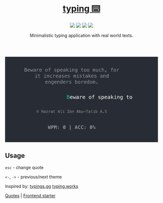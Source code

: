 <br>

<h1 align="center"><a href="https://typ.life/"> typing ⌨️ </a></h1>

<p align="center">
  <a href="https://goreportcard.com/report/github.com/lalabuy948/typing"><img src="https://goreportcard.com/badge/github.com/lalabuy948/typing"/></a>
  <a href="backend/go.mod"><img src="https://img.shields.io/github/go-mod/go-version/lalabuy948/logektor"/></a>
  <a href="/LICENCE"><img src="https://img.shields.io/badge/licence-ccpl-green"/></a>
  <a href="https://typ.life/"><img src="https://img.shields.io/website-up-down-green-red/https/typ.life.svg"/></a>

</p>

<p align="center">
  Minimalistic typing application with real world texts.
</p>

<br><br>

![typ.life](static/typ.life.png)

## Usage

`esc` - change quote

`<-`, `->` - previous/next theme

Inspired by: [typings.gg](https://typings.gg/) [typing.works](https://typing.works/)

[Quotes](https://www.kaggle.com/akmittal/quotes-dataset) | [Frontend starter](https://medium.com/better-programming/create-a-typing-game-with-react-hooks-usekeypress-and-faker-28bbc7919820)
